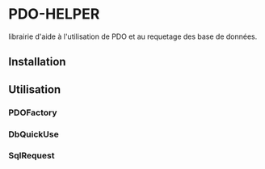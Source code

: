 # PDO-HELPER

librairie d'aide à l'utilisation de PDO et au requetage des base de données.

## Installation

## Utilisation

### PDOFactory

### DbQuickUse

### SqlRequest